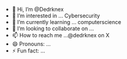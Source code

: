 - 👋 Hi, I’m @Dedrknex
- 👀 I’m interested in ... Cybersecurity
- 🌱 I’m currently learning ... computerscience
- 💞️ I’m looking to collaborate on ...
- 📫 How to reach me ...@dedrknex on X
- 😄 Pronouns: ...
- ⚡ Fun fact: ...

<!---
Dedrknex8/Dedrknex8 is a ✨ special ✨ repository because its `README.md` (this file) appears on your GitHub profile.
You can click the Preview link to take a look at your changes.
--->
